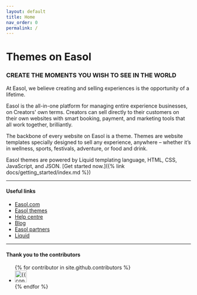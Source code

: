 ```yaml
---
layout: default
title: Home
nav_order: 0
permalink: /
---
```


# Themes on Easol

### CREATE THE MOMENTS YOU WISH TO SEE IN THE WORLD
At Easol, we believe creating and selling experiences is the opportunity of a lifetime.

Easol is the all-in-one platform for managing entire experience businesses, on Creators' own terms. Creators can sell directly to their customers on their own websites with smart booking, payment, and marketing tools that all work together, brilliantly.

The backbone of every website on Easol is a theme. Themes are website templates specially designed to sell any experience, anywhere – whether it’s in wellness, sports, festivals, adventure, or food and drink.

Easol themes are powered by Liquid templating language, HTML, CSS, JavaScript, and JSON. [Get started now.]({% link docs/getting_started/index.md %})

---

#### Useful links

- [Easol.com](https://easol.com/)
- [Easol themes](https://easol.com/website-themes)
- [Help centre](https://support.easol.com/)
- [Blog](https://easol.com/muse)
- [Easol partners](https://easol.com/easol-partners)
- [Liquid](https://shopify.github.io/liquid/)

---

#### Thank you to the contributors
<ul class="list-style-none">
{% for contributor in site.github.contributors %}
  <li class="d-inline-block mr-1">
     <a href="{{ contributor.html_url }}"><img src="{{ contributor.avatar_url }}" width="32" height="32" alt="{{ contributor.login }}"/></a>
  </li>
{% endfor %}
</ul>